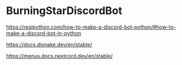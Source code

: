 # BurningStarDiscordBot


https://realpython.com/how-to-make-a-discord-bot-python/#how-to-make-a-discord-bot-in-python

https://docs.disnake.dev/en/stable/

https://menus.docs.nextcord.dev/en/stable/

